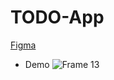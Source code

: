 # TODO-App

<a href="https://www.figma.com/file/YTs0eJ1j9qOjbVdvw9l5x4/ToDo-App?type=design&node-id=0%3A1&mode=design&t=eG7oSSxVkeNE9Tae-1">Figma</a>

* Demo 
![Frame 13](https://github.com/dckrOff/TODO-App/assets/92970686/913e84cb-5ff3-4463-b32e-9af3874e5cfe)
